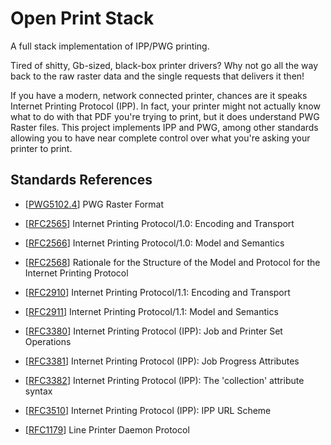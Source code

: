 # Open Print Stack

A full stack implementation of IPP/PWG printing.

Tired of shitty, Gb-sized, black-box printer drivers?
Why not go all the way back to the raw raster data and the single requests that
delivers it then!

If you have a modern, network connected printer, chances are it speaks Internet
Printing Protocol (IPP).
In fact, your printer might not actually know what to do with that PDF you're
trying to print, but it does understand PWG Raster files.
This project implements IPP and PWG, among other standards allowing you to have
near complete control over what you're asking your printer to print.


## Standards References

- [[PWG5102.4](https://ftp.pwg.org/pub/pwg/candidates/cs-ippraster10-20120420-5102.4.pdf)]
    PWG Raster Format

- [[RFC2565](https://tools.ietf.org/html/rfc2565)]
    Internet Printing Protocol/1.0: Encoding and Transport

- [[RFC2566](https://tools.ietf.org/html/rfc2566)]
    Internet Printing Protocol/1.0: Model and Semantics

- [[RFC2568](https://tools.ietf.org/html/rfc2568)]
    Rationale for the Structure of the Model and Protocol for the Internet
    Printing Protocol

- [[RFC2910](https://tools.ietf.org/html/rfc2910)]
    Internet Printing Protocol/1.1: Encoding and Transport

- [[RFC2911](https://tools.ietf.org/html/rfc2911)]
    Internet Printing Protocol/1.1: Model and Semantics

- [[RFC3380](https://tools.ietf.org/html/rfc3380)]
    Internet Printing Protocol (IPP): Job and Printer Set Operations

- [[RFC3381](https://tools.ietf.org/html/RFC3381)]
    Internet Printing Protocol (IPP): Job Progress Attributes

- [[RFC3382](https://tools.ietf.org/html/RFC3382)]
    Internet Printing Protocol (IPP): The 'collection' attribute syntax

- [[RFC3510](https://tools.ietf.org/html/RFC3510)]
    Internet Printing Protocol (IPP): IPP URL Scheme

- [[RFC1179](https://tools.ietf.org/html/rfc1179)]
    Line Printer Daemon Protocol
